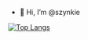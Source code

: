 - 👋 Hi, I’m @szynkie

<!---
[![Anurag's GitHub stats](https://github-readme-stats.vercel.app/api?username=szynkie&theme=synthwave)](https://github.com/anuraghazra/github-readme-stats)
--->
[![Top Langs](https://github-readme-stats.vercel.app/api/top-langs/?username=szynkie&theme=vue-dark)](https://github.com/anuraghazra/github-readme-stats)

<!---
szynkie/szynkie is a ✨ special ✨ repository because its `README.md` (this file) appears on your GitHub profile.
You can click the Preview link to take a look at your changes.
--->
